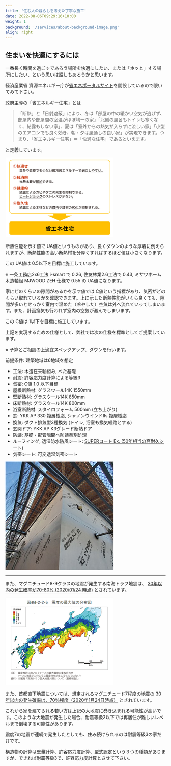 ```yaml
---
title: '住む人の暮らしを考えた丁寧な施工'
date: 2022-08-06T09:29:16+10:00
weight: 1
background: '/services/about-background-image.png'
align: right
---
```


## 住まいを快適にするには

一番長く時間を過ごすであろう場所を快適にしたい、または「ホッと」する場所にしたい、という思いは誰しもあろうかと思います。

経済産業省 資源エネルギー庁が[省エネポータルサイト](https://www.enecho.meti.go.jp/category/saving_and_new/saving/general/housing/)を開設しているので覗いてみて下さい。

政府主導の「省エネルギー住宅」とは

> 「断熱」と「日射遮蔽」により、冬は「部屋の中の暖かい空気が逃げず、部屋内や部屋間の室温がほぼ均一の家」「北側の風呂もトイレも寒くなく、結露もしない家」、夏は「室外からの熱気が入らずに涼しい家」「小型のエアコンでも良く効き、朝・夕は風通しの良い家」が実現できます。つまり、「省エネルギー住宅」＝「快適な住宅」であるといえます。

と定義しています。

![経済産業省資源エネルギー庁_省エネルギー住宅とは](./enecho.meti.go.jp.01.jpg)

断熱性能を示す値で UA値というものがあり、良くダウンのような厚着に例えられますが、断熱性能の高い断熱材を分厚くすればするほど値は小さくなります。

この UA値は 0.5以下を目標に施工しています。

※ 一条工務店2x6工法 i-smart で 0.26, 住友林業2.6工法で 0.43, ミサワホーム 木造軸組 MJWOOD ZEH 仕様で 0.55 の UA値になります。

家にどのくらいの隙間があるかを示す値では C値という指標があり、気密がどのくらい取れているかを確認できます。上に示した断熱性能がいくら良くても、隙間が多いとせっかく室内で温めた（冷やした）空気は外へ流れていってしまいます。また、計画換気も行われず室内の空気が澱んでしまいます。

この C値は 1以下を目標に施工しています。

上記を実現するための仕様として、弊社では次の仕様を標準としてご提案しています。

※ 予算とご相談の上適宜スペックアップ、ダウンを行います。

前提条件: 建築地域は6地域を想定

- 工法: 木造在来軸組み, べた基礎
- 耐震: 許容応力度計算による等級3
- 気密: C値 1.0 以下目標
- 屋根断熱材: グラスウール14K 1550mm
- 壁断熱材: グラスウール14K 850mm
- 床断熱材: グラスウール14K 800mm
- 浴室断熱材: スタイロフォーム 500mm (立ち上がり)
- 窓: YKK AP 330 複層樹脂, シャノンウインドIIs 複層樹脂
- 換気: ダクト排気型3種換気 (トイレ, 浴室も換気経路とする)
- 玄関ドア: YKK AP K3グレード断熱ドア
- 防蟻: 基礎・配管隙間へ防蟻薬剤処理
- ルーフィング, 透湿防水防風シート: [SUPERコート Ex. (50年相当の高耐久シート)](https://www.ichimura.co.jp/products/pro_006.html)
- 気密シート: 可変透湿気密シート

![透湿防水防風シート](./super-coat-ex.jpg)

***

また、マグニチュード8-9クラスの地震が発生する南海トラフ地震は、 [30年以内の発生確率が70-80% (2020/01/24 時点)](https://www.mlit.go.jp/hakusyo/mlit/r01/hakusho/r02/html/n1222000.html) とされています。

![図表1-2-2-6 震度の最大値の分布](./nankai-torafu.png)

また、首都直下地震については、想定されるマグニチュード7程度の地震の [30年以内の発生確率は、70％程度（2020年1月24日時点）](https://www.mlit.go.jp/hakusyo/mlit/r01/hakusho/r02/html/n1222000.html) とされています。

これから家を建てられる若い方は上記の大地震に巻き込まれる可能性が高いです。このような大地震が発生した場合、耐震等級2以下では再居住が難しいレベルまで倒壊する可能性があります。

震度7の地震が連続で発生したとしても、住み続けられるのは耐震等級3の家だけです。

構造物の計算は壁量計算、許容応力度計算、型式認定という３つの種類がありますが、できれば耐震等級3で、許容応力度計算とさせて下さい。
